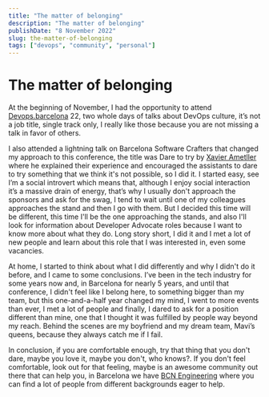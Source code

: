 ```yaml
---
title: "The matter of belonging"
description: "The matter of belonging"
publishDate: "8 November 2022"
slug: the-matter-of-belonging
tags: ["devops", "community", "personal"]
---
```


# The matter of belonging

At the beginning of November, I had the opportunity to attend [Devops.barcelona](http://Devops.barcelona) 22, two whole days of talks about DevOps culture, it’s not a job title, single track only, I really like those because you are not missing a talk in favor of others.

I also attended a lightning talk on Barcelona Software Crafters that changed my approach to this conference, the title was Dare to try by [Xavier Ametller](https://twitter.com/XaviADev) where he explained their experience and encouraged the assistants to dare to try something that we think it's not possible, so I did it. I started easy, see I’m a social introvert which means that, although I enjoy social interaction it’s a massive drain of energy, that’s why I usually don't approach the sponsors and ask for the swag, I tend to wait until one of my colleagues approaches the stand and then I go with them. But I decided this time will be different, this time I'll be the one approaching the stands, and also I'll look for information about Developer Advocate roles because I want to know more about what they do. Long story short, I did it and I met a lot of new people and learn about this role that I was interested in, even some vacancies.

At home, I started to think about what I did differently and why I didn't do it before, and I came to some conclusions. I’ve been in the tech industry for some years now and, in Barcelona for nearly 5 years, and until that conference, I didn't feel like I belong here, to something bigger than my team, but this one-and-a-half year changed my mind, I went to more events than ever, I met a lot of people and finally, I dared to ask for a position different than mine, one that I thought it was fulfilled by people way beyond my reach. Behind the scenes are my boyfriend and my dream team, Mavi’s queens, because they always catch me if I fail.

In conclusion, if you are comfortable enough, try that thing that you don't dare, maybe you love it, maybe you don't, who knows?. If you don't feel comfortable, look out for that feeling, maybe is an awesome community out there that can help you, in Barcelona we have [BCN Engineering](https://bcneng.org/) where you can find a lot of people from different backgrounds eager to help.
